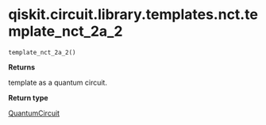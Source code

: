 <span id="qiskit-circuit-library-templates-nct-template-nct-2a-2" />

# qiskit.circuit.library.templates.nct.template\_nct\_2a\_2

<span id="undefined" />

`template_nct_2a_2()`

**Returns**

template as a quantum circuit.

**Return type**

[QuantumCircuit](qiskit.circuit.QuantumCircuit#qiskit.circuit.QuantumCircuit "qiskit.circuit.QuantumCircuit")
